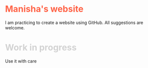 
<html>
<body>

<h1 style="color:Tomato;"> Manisha's website </h1>

</body>
</html>

I am practicing to create a website using GitHub. All suggestions are welcome.


<html>
<body>
<h1 style="color:LightGrey;"> Work in progress </h1>

<p> Use it with care </p>

</body>
</html>


